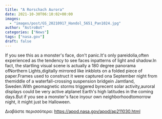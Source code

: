 ```yaml
---
title: "A Rorschach Aurora"
date: 2021-10-30T06:10:02+00:00
images:
  - "images/post/GS_20210917_Handol_5651_Pan1024.jpg"
author: "AstroBot"
categories: ["News"]
tags: ["nasa.gov"]
draft: false
---
```


If you see this as a monster's face, don't panic.It's only pareidolia,often experienced as the tendency to see faces inpatterns of light and shadow.In fact, the startling visual scene is actually a 180 degree panorama ofNorthern Lights,digitally mirrored like inkblots on a folded piece of paper.Frames used to construct it were captured ona September night from themiddle of a waterfall-crossing suspension bridgein Jamtland, Sweden.With geomagnetic storms triggered byrecent solar activity,auroral displays could be very active atplanet Earth's high latitudes in the coming days.But if you see a monster's face inyour own neighborhoodtomorrow night, it might just be Halloween.

Διαβάστε περισσότερα: https://apod.nasa.gov/apod/ap211030.html
